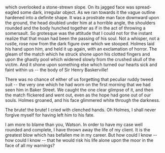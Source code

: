 which overlooked a stone-strewn slope. On its jagged face was
spread-eagled some dark, irregular object. As we ran towards it the
vague outline hardened into a definite shape. It was a prostrate man
face downward upon the ground, the head doubled under him at a horrible
angle, the shoulders rounded and the body hunched together as if in the
act of throwing a somersault. So grotesque was the attitude that I could
not for the instant realize that that moan had been the passing of his
soul. Not a whisper, not a rustle, rose now from the dark figure over
which we stooped. Holmes laid his hand upon him, and held it up again,
with an exclamation of horror. The gleam of the match which he struck
shone upon his clotted fingers and upon the ghastly pool which widened
slowly from the crushed skull of the victim. And it shone upon something
else which turned our hearts sick and faint within us -- the body of Sir
Henry Baskerville!

There was no chance of either of us forgetting that peculiar ruddy tweed
suit -- the very one which he had worn on the first morning that we had
seen him in Baker Street. We caught the one clear glimpse of it, and
then the match flickered and went out, even as the hope had gone out of
our souls. Holmes groaned, and his face glimmered white through the
darkness.

The brute! the brute! I cried with clenched hands. Oh Holmes, I
shall never forgive myself for having left him to his fate.

I am more to blame than you, Watson. In order to have my case well
rounded and complete, I have thrown away the life of my client. It is
the greatest blow which has befallen me in my career. But how could I
know -- how could l know -- that he would risk his life alone upon the
moor in the face of all my warnings?
